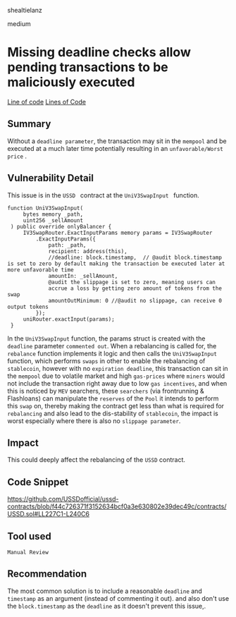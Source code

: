 shealtielanz

medium

# Missing deadline checks allow pending transactions to be maliciously executed

[Line of code](https://github.com/USSDofficial/ussd-contracts/blob/f44c726371f3152634bcf0a3e630802e39dec49c/contracts/USSD.sol#L236)
[Lines of Code](https://github.com/USSDofficial/ussd-contracts/blob/f44c726371f3152634bcf0a3e630802e39dec49c/contracts/USSD.sol#LL227C1-L240C6)
## Summary
Without a `deadline parameter`, the transaction may sit in the `mempool` and be executed at a much later time potentially resulting in an `unfavorable/Worst price` .
## Vulnerability Detail
This issue is in the  `USSD ` contract at the  `UniV3SwapInput ` function.
   ```solidity
   function UniV3SwapInput(
        bytes memory _path,
        uint256 _sellAmount
    ) public override onlyBalancer {
        IV3SwapRouter.ExactInputParams memory params = IV3SwapRouter
            .ExactInputParams({
                path: _path,
                recipient: address(this),
                //deadline: block.timestamp,  // @audit block.timestamp is set to zero by default making the transaction be executed later at more unfavorable time
                amountIn: _sellAmount,
                @audit the slippage is set to zero, meaning users can
                accrue a loss by getting zero amount of tokens from the swap
                amountOutMinimum: 0 //@audit no slippage, can receive 0 output tokens
            });
        uniRouter.exactInput(params);
    }
```
In the `UniV3SwapInput` function, the params struct is created with the `deadline` parameter `commented out`. When a rebalancing is called for, the `rebalance` function implements it logic and then calls the  `UniV3SwapInput` function, which performs `swaps` in other to enable the rebalancing of `stablecoin`, however with no `expiration deadline`, this transaction can sit in the `mempool` due to volatile market and high `gas-prices` where `miners` would not include the transaction right away due to low `gas incentives`, and when this is noticed by `MEV` searchers, these `searchers` (via frontrunning & Flashloans) can manipulate the `reserves` of the `Pool` it intends to perform this `swap` on, thereby making the contract get less than what is required for `rebalancing` and also lead to the dis-stability of `stablecoin`, the impact is worst especially where there is also no `slippage parameter`.


## Impact
This could deeply affect the rebalancing of the `USSD` contract.
## Code Snippet
https://github.com/USSDofficial/ussd-contracts/blob/f44c726371f3152634bcf0a3e630802e39dec49c/contracts/USSD.sol#LL227C1-L240C6
## Tool used
`Manual Review`
## Recommendation
The most common solution is to include a reasonable `deadline` and `timestamp` as an argument (instead of commenting it out).
and also don't use the `block.timestamp` as the `deadline` as it doesn't prevent this issue,.